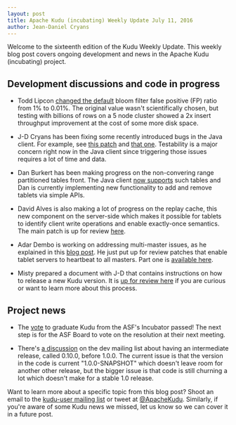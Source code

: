 ```yaml
---
layout: post
title: Apache Kudu (incubating) Weekly Update July 11, 2016
author: Jean-Daniel Cryans
---
```

Welcome to the sixteenth edition of the Kudu Weekly Update. This weekly blog post
covers ongoing development and news in the Apache Kudu (incubating) project.

<!--more-->

## Development discussions and code in progress

* Todd Lipcon [changed the default](https://gerrit.cloudera.org/#/c/3517/)
  bloom filter false positive (FP) ratio from 1% to 0.01%. The original value
  wasn't scientifically chosen, but testing with billions of rows on a 5
  node cluster showed a 2x insert throughput improvement at the cost of
  some more disk space.

* J-D Cryans has been fixing some recently introduced bugs in the Java client.
  For example, see [this patch](https://gerrit.cloudera.org/#/c/3541/) and
  [that one](https://gerrit.cloudera.org/#/c/3586/). Testability is a major
  concern right now in the Java client since triggering those issues requires
  a lot of time and data.

* Dan Burkert has been making progress on the non-convering range partitioned
  tables front. The Java client [now supports](https://gerrit.cloudera.org/#/c/3388/)
  such tables and Dan is currently implementing new functionality to add and remove
  tablets via simple APIs.

* David Alves is also making a lot of progress on the replay cache, this new component
  on the server-side which makes it possible for tablets to identify client write
  operations and enable exactly-once semantics. The main patch is up for review
  [here](https://gerrit.cloudera.org/#/c/3449/).

* Adar Dembo is working on addressing multi-master issues, as he explained in this
  [blog post](http://kudu.apache.org/2016/06/24/multi-master-1-0-0.html). He just put
  up for review patches that enable tablet servers to heartbeat to all masters. Part
  one is [available here](https://gerrit.cloudera.org/#/c/3609/).

* Misty prepared a document with J-D that contains instructions on how to release a
  new Kudu version. It is [up for review here](https://gerrit.cloudera.org/#/c/3614/)
  if you are curious or want to learn more about this process.

## Project news

* The [vote](https://s.apache.org/l6Tw) to graduate Kudu from the ASF's Incubator passed!
  The next step is for the ASF Board to vote on the resolution at their next meeting.

* There's [a discussion](http://mail-archives.apache.org/mod_mbox/incubator-kudu-dev/201607.mbox/%3CCAGpTDNesxH43C-Yt5fNwpEpAxfb2P62Xpdi8AqT8jfvjeqnu0w%40mail.gmail.com%3E)
  on the dev mailing list about having an intermediate release, called 0.10.0, before 1.0.0.
  The current issue is that the version in the code is current "1.0.0-SNAPSHOT" which doesn't
  leave room for another other release, but the bigger issue is that code is still churning a
  lot which doesn't make for a stable 1.0 release.

Want to learn more about a specific topic from this blog post? Shoot an email to the
[kudu-user mailing list](mailto:user@kudu.incubator.apache.org) or
tweet at [@ApacheKudu](https://twitter.com/ApacheKudu). Similarly, if you're
aware of some Kudu news we missed, let us know so we can cover it in
a future post.
